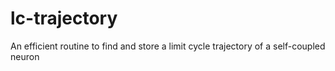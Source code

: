 lc-trajectory
=============

An efficient routine to find and store a limit cycle trajectory of a self-coupled neuron